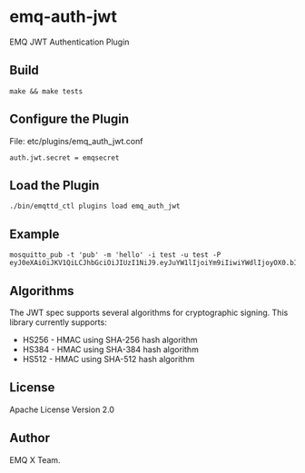 
# emq-auth-jwt

EMQ JWT Authentication Plugin

Build
-----

```
make && make tests
```

Configure the Plugin
--------------------

File: etc/plugins/emq_auth_jwt.conf

```
auth.jwt.secret = emqsecret
```

Load the Plugin
---------------

```
./bin/emqttd_ctl plugins load emq_auth_jwt
```

Example
-------

```
mosquitto_pub -t 'pub' -m 'hello' -i test -u test -P eyJ0eXAiOiJKV1QiLCJhbGciOiJIUzI1NiJ9.eyJuYW1lIjoiYm9iIiwiYWdlIjoyOX0.bIV_ZQ8D5nQi0LT8AVkpM4Pd6wmlbpR9S8nOLJAsA8o
```
Algorithms
----------

The JWT spec supports several algorithms for cryptographic signing. This library
currently supports:

* HS256 - HMAC using SHA-256 hash algorithm
* HS384 - HMAC using SHA-384 hash algorithm
* HS512 - HMAC using SHA-512 hash algorithm

License
-------

Apache License Version 2.0

Author
------

EMQ X Team.

